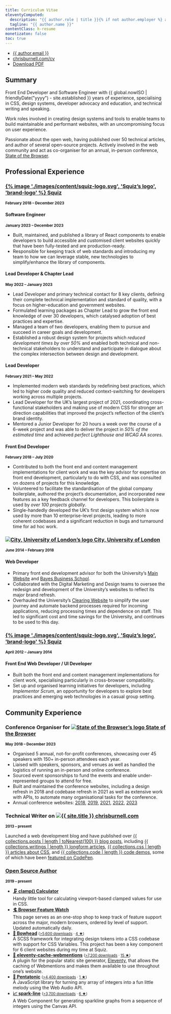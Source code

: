 ```yaml
---
title: Curriculum Vitae
eleventyComputed:
  description: "{{ author.role | title }}{% if not author.employer %} and Software Engineer{% else %}, Software Engineer, and {{ author.employer.role | title }} at {{ author.employer.title }}{% endif %}"
  tagline: "{{ author.name }}"
contentClass: h-resume
monetizaton: false
toc: true
---
```


<ul class=" [ cluster ] ">
    <li><!--email_off--><a href="mailto:{{ author.email }}">{{ author.email }}</a><!--/email_off--></li><li><a href="https://chrisburnell.com/cv/">chrisburnell.com/cv</a></li><li><a href="https://chrisburnell.com/cv.pdf">Download PDF</a></li>
</ul>

## Summary

Front End Developer and Software Engineer with {{ global.nowISO | friendlyDate("yyyy") - site.established }} years of experience, specialising in CSS, design systems, developer advocacy and education, and technical writing and speaking.

Work roles involved in creating design systems and tools to enable teams to build maintainable and performant websites, with an uncompromising focus on user experience.

Passionate about the open web, having published over 50 technical articles, and author of several open-source projects. Actively involved in the web community and act as co-organiser for an annual, in-person conference, [State of the Browser](https://stateofthebrowser.com).

<h2 style="break-before: page;">Professional Experience</h2>

<div class=" [ space-between ] ">
    <h3><a href="https://squiz.net"><c-emoji>{% image './images/content/squiz-logo.svg', 'Squiz’s logo', 'brand-logo' %}</c-emoji> Squiz</a></h3>
    <small><strong>February 2018 – December 2023</strong></small>
</div>

<div class=" [ space-between ] ">
    <h4>Software Engineer</h4>
    <small><strong>January 2023 – December 2023</strong></small>
</div>

- Built, maintained, and published a library of React components to enable developers to build accessible and customised client websites quickly that have been fully-tested and are production-ready.
- Responsible for keeping track of web standards and introducing my team to how we can leverage stable, new technologies to simplify/enhance the library of components.

<div class=" [ space-between ] ">
    <h4>Lead Developer & Chapter Lead</h4>
    <small><strong>May 2022 – January 2023</strong></small>
</div>

- Lead Developer and primary technical contact for 8 key clients, defining their complete technical implementation and standard of quality, with a focus on higher-education and government websites.
- Formulated learning packages as Chapter Lead to grow the front end knowledge of over 30 developers, which catalysed adoption of best practices and expertise.
- Managed a team of two developers, enabling them to pursue and succeed in career goals and development.
- Established a robust design system for projects which *reduced development times by over 50%* and enabled both technical and non-technical stakeholders to understand and participate in dialogue about the complex intersection between design and development.

<div class=" [ space-between ] ">
    <h4>Lead Developer</h4>
    <small><strong>February 2021 – May 2022</strong></small>
</div>

- Implemented modern web standards by redefining best practices, which led to higher code quality and reduced context-switching for developers working across multiple projects.
- Lead Developer for the UK’s largest project of 2021, coordinating cross-functional stakeholders and making use of modern CSS for stronger art direction capabilities that improved the project’s reflection of the client’s brand identity.
- Mentored a Junior Developer for 20 hours a week over the course of a 6-week project and was able to deliver the project in *50% of the estimated time* and achieved *perfect Lighthouse and WCAG AA scores*.

<div class=" [ space-between ] ">
    <h4>Front End Developer</h4>
    <small><strong>February 2018 – July 2020</strong></small>
</div>

- Contributed to both the front end and content management implementations for client work and was the key advisor for expertise on front end development, particularly to do with CSS, and was consulted on dozens of projects for this knowledge.
- Volunteered to facilitate the standardisation of the global company boilerplate, authored the project’s documentation, and incorporated new features as a key feedback channel for developers. This boilerplate is used by *over 100 projects globally*.
- Single-handedly developed the UK’s first design system which is now used by more than 10 enterprise-level projects, leading to more coherent codebases and a significant reduction in bugs and turnaround time for ad hoc work.

<div class=" [ space-between ] ">
    <h3><a href="https://city.ac.uk"><c-emoji><img class="brand-logo" alt="City, University of London’s logo" loading="lazy" decoding="async" src="/images/built/city-logo.png"></c-emoji> City, University of London</a></h3>
    <small><strong>June 2014 – February 2018</strong></small>
</div>

#### Web Developer

- Primary front end development advisor for both the University’s [Main Website](https://city.ac.uk) and [Bayes Business School](https://www.bayes.city.ac.uk/).
- Collaborated with the Digital Marketing and Design teams to oversee the redesign and development of the University’s websites to reflect its major brand refresh.
- Overhauled the University’s [Clearing Website](https://clearing.city.ac.uk/) to simplify the user journey and automate backend processes required for incoming applications, reducing processing times and dependence on staff. This led to significant cost and time savings for the University, and continues to be used to this day.

<div class=" [ space-between ] ">
    <h3><a href="https://squiz.net"><c-emoji>{% image './images/content/squiz-logo.svg', 'Squiz’s logo', 'brand-logo' %}</c-emoji> Squiz</a></h3>
    <small><strong>April 2012 – January 2014</strong></small>
</div>

#### Front End Web Developer / UI Developer

- Built both the front end and content management implementations for client work, specialising particularly in cross-browser compatibility.
- Set up and organised learning initiatives for developers, including *Implementor Scrum*, an opportunity for developers to explore best practices and emerging web technologies in a casual group setting.

<h2 style="break-before: page;">Community Experience</h2>

<div class=" [ space-between ] ">
    <h3 class=" [ delta ] ">Conference Organiser for <a href="https://stateofthebrowser.com" rel="external"><c-emoji><img class="brand-logo" alt="State of the Browser’s logo" loading="lazy" decoding="async" src="/images/built/sotb-logo.png"></c-emoji> State of the Browser</a></h3>
    <small><strong>May 2018 – December 2023</strong></small>
</div>

- Organised 5 annual, not-for-profit conferences, showcasing over 45 speakers with 150+ in-person attendees each year.
- Liaised with speakers, sponsors, and venues as well as handled the logistics of running an in-person and online conference.
- Sourced event sponsorships to fund the events and enable under-represented groups to attend for free.
- Built and maintained the conference websites, including a design refresh in 2018 and codebase refresh in 2021 as well as extensive work with APIs, to automate many organisational tasks for the conference.
- Annual conference websites: [2018](https://2018.stateofthebrowser.com), [2019](https://2019.stateofthebrowser.com), [2021](https://2021.stateofthebrowser.com), [2022](https://2022.stateofthebrowser.com), [2023](https://2022.stateofthebrowser.com)

<div class=" [ space-between ] ">
    <h3 class=" [ delta ] ">Technical Writer on <a href="https://chrisburnell.com/"><c-emoji><img class="brand-logo" alt="{{ site.title }}" loading="lazy" decoding="async" src="/images/raven.svg"></c-emoji> chrisburnell.com</a></h3>
    <small><strong>2013 – present</strong></small>
</div>

Launched a web development blog and have published over [{{ collections.posts | length | toNearest(100) }} blog posts](https://chrisburnell.com/posts/), including [{{ collections.writings | length }} longform articles](https://chrisburnell.com/writing/), [{{ collections.css | length }} articles about CSS](https://chrisburnell.com/tag/css/), and [{{ collections.code | length }} code demos](https://chrisburnell.com/tag/css/), some of which have been [featured on CodePen](https://codepen.io/collection/hfqlg).

<div class=" [ space-between ] ">
    <h3 class=" [ delta ] "><a href="https://chrisburnell.com/projects/">Open Source Author</a></h3>
    <small><strong>2019 – present</strong></small>
</div>

- **[<c-emoji>🗜<c-emoji> clamp() Calculator](https://chrisburnell.com/clamp-calculator/)** <br>Handy little tool for calculating viewport-based clamped values for use in CSS.
- **[<c-emoji>🏄<c-emoji> Browser Feature Watch](https://chrisburnell.com/clamp-calculator/)** <br>This page serves as an one-stop shop to keep track of feature support across the major, modern browsers, ordered by level of support. Updated automatically daily.
- **[<c-emoji>🐋</c-emoji> Bowhead](https://chrisburnell.com/bowhead/)** <small>([>5,600 downloads](https://www.npmjs.com/package/@chrisburnell/bowhead) · [4 ★](https://github.com/chrisburnell/bowhead))</small><br>A SCSS framework for integrating design tokens into a CSS codebase with support for CSS Variables. This project has been a key component for 6 client websites during my time at Squiz.
- **[<c-emoji>💬</c-emoji> eleventy-cache-webmentions](https://chrisburnell.com/eleventy-cache-webmentions/)** <small>([>7,200 downloads](https://www.npmjs.com/package/@chrisburnell/eleventy-cache-webmentions) · [15 ★](https://github.com/chrisburnell/eleventy-cache-webmentions))</small><br>A plugin for the popular static site generator, [Eleventy](https://11ty.dev/), that allows the caching of Webmentions and makes them available to use throughout one’s website.
- **[<c-emoji>🎹</c-emoji> Pentatonic](https://chrisburnell.com/pentatonic/)** <small>([>4,400 downloads](https://www.npmjs.com/package/@chrisburnell/pentatonic) · [1 ★](https://github.com/chrisburnell/pentatonic))</small><br>A JavaScript library for turning any array of integers into a fun little melody using the Web Audio API.
- **[<c-emoji>📈</c-emoji> spark-line](https://chrisburnell.com/spark-line/)** <small>([>3,700 downloads](https://www.npmjs.com/package/@chrisburnell/spark-line) · [6 ★](https://github.com/chrisburnell/spark-line))</small><br>A Web Component for generating sparkline graphs from a sequence of integers using the Canvas API.
